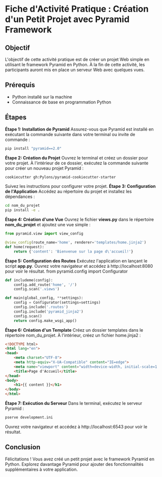 # Fiche d'Activité Pratique :  Création d'un Petit Projet avec Pyramid Framework
## Objectif
L'objectif de cette activité pratique est de créer un projet Web simple en utilisant le framework Pyramid en Python. À la fin de cette activité, les participants auront mis en place un serveur Web avec quelques vues.

## Prérequis
* Python installé sur la machine
* Connaissance de base en programmation Python
## Étapes
**Étape 1: Installation de Pyramid**
Assurez-vous que Pyramid est installé en exécutant la commande suivante dans votre terminal ou invite de commande :
```bash
pip install "pyramid==2.0"
```
**Étape 2: Création du Projet**
Ouvrez le terminal et créez un dossier pour votre projet. À l'intérieur de ce dossier, exécutez la commande suivante pour créer un nouveau projet Pyramid :
```bash
cookiecutter gh:Pylons/pyramid-cookiecutter-starter
```
Suivez les instructions pour configurer votre projet.
**Étape 3: Configuration de l'Application**
Accédez au répertoire du projet et installez les dépendances :
```bash
cd nom_du_projet
pip install -e .
```
**Étape 4: Création d'une Vue**
Ouvrez le fichier **views.py** dans le répertoire **nom_du_projet** et ajoutez une vue simple :
```python
from pyramid.view import view_config

@view_config(route_name='home', renderer='templates/home.jinja2')
def home(request):
    return {'content': 'Bienvenue sur la page d\'accueil!'}
```

**Étape 5: Configuration des Routes**
Exécutez l'application en lançant le script **app.py**. Ouvrez votre navigateur et accédez à http://localhost:8080 pour voir le résultat.
from pyramid.config import Configurator
```python
def includeme(config):
    config.add_route('home', '/')
    config.scan('.views')

def main(global_config, **settings):
    config = Configurator(settings=settings)
    config.include('.routes')
    config.include('pyramid_jinja2')
    config.scan()
    return config.make_wsgi_app()
```
**Étape 6: Création d'un Template**
Créez un dossier templates dans le répertoire nom_du_projet. À l'intérieur, créez un fichier home.jinja2 :
```html
<!DOCTYPE html>
<html lang="en">
<head>
    <meta charset="UTF-8">
    <meta http-equiv="X-UA-Compatible" content="IE=edge">
    <meta name="viewport" content="width=device-width, initial-scale=1.0">
    <title>Page d'Accueil</title>
</head>
<body>
    <h1>{{ content }}</h1>
</body>
</html>
```
**Étape 7: Exécution du Serveur**
Dans le terminal, exécutez le serveur Pyramid :
```bash
pserve development.ini
```
Ouvrez votre navigateur et accédez à http://localhost:6543 pour voir le résultat.
## Conclusion
Félicitations ! Vous avez créé un petit projet avec le framework Pyramid en Python. Explorez davantage Pyramid pour ajouter des fonctionnalités supplémentaires à votre application.
